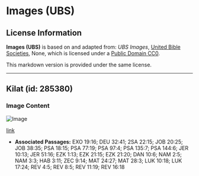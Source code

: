 # Images (UBS)

## License Information

**Images (UBS)** is based on and adapted from: _UBS Images_, [United Bible Societies](https://unitedbiblesocieties.org/), None, which is licensed under a [Public Domain CC0](https://creativecommons.org/public-domain/cc0/).

This markdown version is provided under the same license.



--------------------------------

## Kilat (id: 285380)

### Image Content

![Image](https://cdn.aquifer.bible/aquifer-content/resources/Media/WEB-0590_lightning.jpg)

[link](https://cdn.aquifer.bible/aquifer-content/resources/Media/WEB-0590_lightning.jpg)

* **Associated Passages:** EXO 19:16; DEU 32:41; 2SA 22:15; JOB 20:25; JOB 38:35; PSA 18:15; PSA 77:19; PSA 97:4; PSA 135:7; PSA 144:6; JER 10:13; JER 51:16; EZK 1:13; EZK 21:15; EZK 21:20; DAN 10:6; NAM 2:5; NAM 3:3; HAB 3:11; ZEC 9:14; MAT 24:27; MAT 28:3; LUK 10:18; LUK 17:24; REV 4:5; REV 8:5; REV 11:19; REV 16:18

